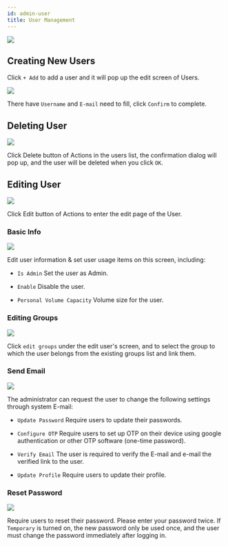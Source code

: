 ```yaml
---
id: admin-user
title: User Management
---
```



![](assets/user_6_v26.png)

## Creating New Users

Click `+ Add` to add a user and it will pop up the edit screen of Users.

![](assets/user_4_v26.png)

There have `Username` and `E-mail` need to fill, click `Confirm` to complete.

## Deleting User

![](assets/actions.png)

Click Delete button of Actions in the users list, the confirmation dialog will pop up, and the user will be deleted when you click `OK`.

## Editing User

![](assets/actions.png)

Click Edit button of Actions to enter the edit page of the User.

### Basic Info

![](assets/user_5_v26.png)

Edit user information & set user usage items on this screen, including:

+ `Is Admin` Set the user as Admin.

+ `Enable` Disable the user.

+ `Personal Volume Capacity` Volume size for the user.

### Editing Groups

![](assets/edit_groups.png)

Click `edit groups` under the edit user's screen, and to select the group to which the user belongs from the existing groups list and link them.

### Send Email

![](assets/user_18_v26.png)

The administrator can request the user to change the following settings through system E-mail:

+ `Update Password` Require users to update their passwords.

+ `Configure OTP` Require users to set up OTP on their device using google authentication or other OTP software (one-time password).

+ `Verify Email` The user is required to verify the E-mail and e-mail the verified link to the user.

+ `Update Profile` Require users to update their profile.

### Reset Password

![](assets/user_19_v26.png)

Require users to reset their password. Please enter your password twice. If `Temporary` is turned on, the new password only be used once, and the user must change the password immediately after logging
in.